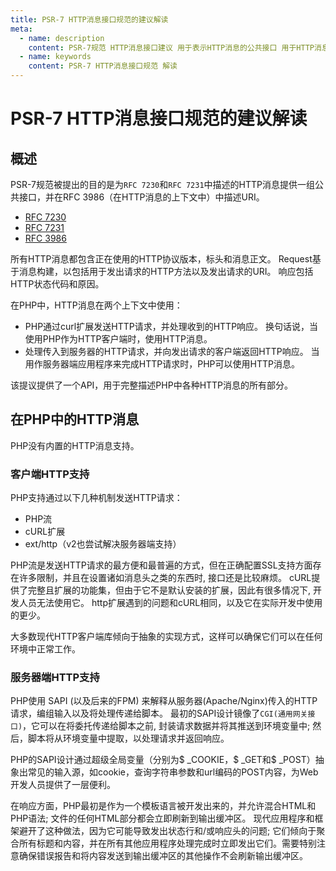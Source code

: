 ```yaml
---
title: PSR-7 HTTP消息接口规范的建议解读
meta:
  - name: description
    content: PSR-7规范 HTTP消息接口建议 用于表示HTTP消息的公共接口 用于HTTP消息的URI
  - name: keywords
    content: PSR-7 HTTP消息接口规范 解读
---
```


# PSR-7 HTTP消息接口规范的建议解读

## 概述
PSR-7规范被提出的目的是为`RFC 7230`和`RFC 7231`中描述的HTTP消息提供一组公共接口，并在RFC 3986（在HTTP消息的上下文中）中描述URI。

* [RFC 7230](http：//www.ietf.org/rfc/rfc7230.txt)
* [RFC 7231](http：//www.ietf.org/rfc/rfc7231.txt)
* [RFC 3986](http：//www.ietf.org/rfc/rfc3986.txt)

所有HTTP消息都包含正在使用的HTTP协议版本，标头和消息正文。 Request基于消息构建，以包括用于发出请求的HTTP方法以及发出请求的URI。 响应包括HTTP状态代码和原因。

在PHP中，HTTP消息在两个上下文中使用：

* PHP通过curl扩展发送HTTP请求，并处理收到的HTTP响应。 换句话说，当使用PHP作为HTTP客户端时，使用HTTP消息。
* 处理传入到服务器的HTTP请求，并向发出请求的客户端返回HTTP响应。 当用作服务器端应用程序来完成HTTP请求时，PHP可以使用HTTP消息。

该提议提供了一个API，用于完整描述PHP中各种HTTP消息的所有部分。

## 在PHP中的HTTP消息

PHP没有内置的HTTP消息支持。

### 客户端HTTP支持
PHP支持通过以下几种机制发送HTTP请求：

* PHP流
* cURL扩展
* ext/http（v2也尝试解决服务器端支持）

PHP流是发送HTTP请求的最方便和最普遍的方式，但在正确配置SSL支持方面存在许多限制，并且在设置诸如消息头之类的东西时, 接口还是比较麻烦。 
cURL提供了完整且扩展的功能集，但由于它不是默认安装的扩展，因此有很多情况下, 开发人员无法使用它。 
http扩展遇到的问题和cURL相同，以及它在实际开发中使用的更少。

大多数现代HTTP客户端库倾向于抽象的实现方式，这样可以确保它们可以在任何环境中正常工作。

### 服务器端HTTP支持
PHP使用 SAPI (以及后来的FPM) 来解释从服务器(Apache/Nginx)传入的HTTP请求，编组输入以及将处理传递给脚本。
最初的SAPI设计镜像了`CGI(通用网关接口)`，它可以在将委托传递给脚本之前, 封装请求数据并将其推送到环境变量中; 然后，脚本将从环境变量中提取，以处理请求并返回响应。

PHP的SAPI设计通过超级全局变量（分别为$ _COOKIE，$ _GET和$ _POST）抽象出常见的输入源，如cookie，查询字符串参数和url编码的POST内容，为Web开发人员提供了一层便利。

在响应方面，PHP最初是作为一个模板语言被开发出来的，并允许混合HTML和PHP语法; 文件的任何HTML部分都会立即刷新到输出缓冲区。
现代应用程序和框架避开了这种做法，因为它可能导致发出状态行和/或响应头的问题; 
它们倾向于聚合所有标题和内容，并在所有其他应用程序处理完成时立即发出它们。需要特别注意确保错误报告和将内容发送到输出缓冲区的其他操作不会刷新输出缓冲区。